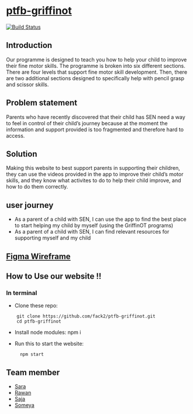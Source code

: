 # [ptfb-griffinot](https://ptfb-griffinot.herokuapp.com)

[![Build Status](https://travis-ci.org/fack2/ptfb-griffinot.svg?branch=master)](https://travis-ci.org/fack2/ptfb-griffinot)

## Introduction

Our programme is designed to teach you how to help your child to improve their fine motor skills.
The programme is broken into six different sections. There are four levels that support fine motor skill development. Then, there are two additional sections designed to specifically help with pencil grasp and scissor skills.

## Problem statement

Parents who have recently discovered that their child has SEN need a way to feel in control of their child’s journey because at the moment the information and support provided is too fragmented and therefore hard to access.

## Solution

Making this website to best support parents in supporting their children, they can use the videos provided in the app to improve their child’s motor skills, and they know what activites to do to help their child improve, and how to do them correctly.

## user journey

- As a parent of a child with SEN, I can use the app to find the best place to start helping my child by myself (using the GriffinOT programs)
- As a parent of a child with SEN, I can find relevant resources for supporting myself and my child

## [Figma Wireframe](https://www.figma.com/file/OJGSaDjKqjbZSLKdF8bwzu/griffin?node-id=575%3A245)

## How to Use our website !!

### In terminal

- Clone these repo:

```
    git clone https://github.com/fack2/ptfb-griffinot.git
    cd ptfb-griffinot
```

- Install node modules:
  npm i
- Run this to start the website:

        npm start

## Team member

- [Sara](https://github.com/sara219)
- [Rawan](https://github.com/95Rawan)
- [Saja](https://github.com/SajaLahaleeh)
- [Someya](https://github.com/someyaaltous)
